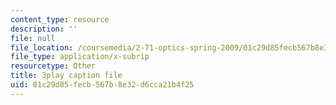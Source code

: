 ```yaml
---
content_type: resource
description: ''
file: null
file_location: /coursemedia/2-71-optics-spring-2009/01c29d85fecb567b8e32d6cca21b4f25_jKHejk45Sg.vtt
file_type: application/x-subrip
resourcetype: Other
title: 3play caption file
uid: 01c29d85-fecb-567b-8e32-d6cca21b4f25
---
```

